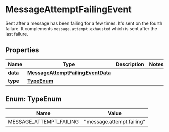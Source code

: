 

# MessageAttemptFailingEvent

Sent after a message has been failing for a few times. It's sent on the fourth failure. It complements `message.attempt.exhausted` which is sent after the last failure.

## Properties

Name | Type | Description | Notes
------------ | ------------- | ------------- | -------------
**data** | [**MessageAttemptFailingEventData**](MessageAttemptFailingEventData.md) |  | 
**type** | [**TypeEnum**](#TypeEnum) |  | 



## Enum: TypeEnum

Name | Value
---- | -----
MESSAGE_ATTEMPT_FAILING | &quot;message.attempt.failing&quot;



